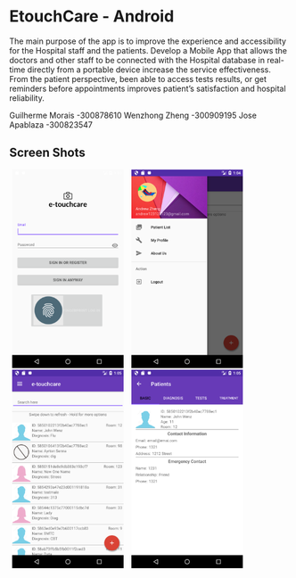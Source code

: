 # EtouchCare - Android
The main purpose of the app is to improve the experience and accessibility for the Hospital staff and the patients. Develop a Mobile App that allows the doctors and other staff to be connected with the Hospital database in real-time directly from a portable device increase the service effectiveness. From the patient perspective, been able to access tests results, or get reminders before appointments improves patient’s satisfaction and hospital reliability.

Guilherme Morais -300878610 Wenzhong Zheng -300909195 Jose Apablaza -300823547

## Screen Shots
<div>
<img src="./etouchcare/1.png" width="200" height="356" hspace="5"/>
<img src="./etouchcare/2.png" width="200" height="356" hspace="5"/>
<img src="./etouchcare/3.png" width="200" height="356" hspace="5"/>
<img src="./etouchcare/4.png" width="200" height="356" hspace="5"/>
</div>
